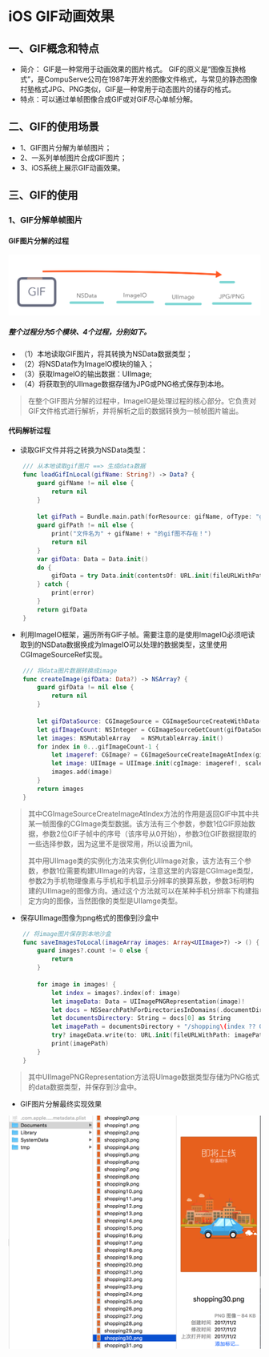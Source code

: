 # iOS GIF动画效果
## 一、GIF概念和特点
- 简介：
  GIF是一种常用于动画效果的图片格式。
  GIF的原义是“图像互换格式”，是CompuServe公司在1987年开发的图像文件格式，与常见的静态图像村塾格式JPG、PNG类似，GIF是一种常用于动态图片的储存的格式。
- 特点：可以通过单帧图像合成GIF或对GIF尽心单帧分解。
   
   
## 二、GIF的使用场景
- 1、GIF图片分解为单帧图片；
- 2、一系列单帧图片合成GIF图片；
- 3、iOS系统上展示GIF动画效果。
 
## 三、GIF的使用
### 1、GIF分解单帧图片
#### GIF图片分解的过程 

![GIF图片分解的过程](https://github.com/SilongLi/GifDemo/raw/master/shots/GIFDecomposeProcess.png)

##### 整个过程分为5个模块、4个过程，分别如下。
- （1）本地读取GIF图片，将其转换为NSData数据类型；
- （2）将NSData作为ImageIO模块的输入；
- （3）获取ImageIO的输出数据：UIImage;
- （4）将获取到的UIImage数据存储为JPG或PNG格式保存到本地。

> 在整个GIF图片分解的过程中，ImageIO是处理过程的核心部分。它负责对GIF文件格式进行解析，并将解析之后的数据转换为一帧帧图片输出。


#### 代码解析过程
- 读取GIF文件并将之转换为NSData类型：

~~~Swift
	/// 从本地读取gif图片 ==> 生成data数据
    func loadGifInLocal(gifName: String?) -> Data? {
        guard gifName != nil else {
            return nil
        }
        
        let gifPath = Bundle.main.path(forResource: gifName, ofType: "gif")
        guard gifPath != nil else {
            print("文件名为" + gifName! + "的gif图不存在！")
            return nil
        }
        var gifData: Data = Data.init()
        do {
            gifData = try Data.init(contentsOf: URL.init(fileURLWithPath: gifPath!))
        } catch {
            print(error)
        }
        return gifData
    }
~~~

- 利用ImageIO框架，遍历所有GIF子帧。需要注意的是使用ImageIO必须吧读取到的NSData数据换成为ImageIO可以处理的数据类型，这里使用CGImageSourceRef实现。

~~~Swift
	/// 将data图片数据转换成image
    func createImage(gifData: Data?) -> NSArray? {
        guard gifData != nil else {
            return nil
        }
        
        let gifDataSource: CGImageSource = CGImageSourceCreateWithData(gifData! as CFData, nil)!
        let gifImageCount: NSInteger = CGImageSourceGetCount(gifDataSource)
        let images: NSMutableArray   = NSMutableArray.init()
        for index in 0...gifImageCount-1 {
            let imageref: CGImage? = CGImageSourceCreateImageAtIndex(gifDataSource, index, nil)
            let image: UIImage = UIImage.init(cgImage: imageref!, scale: UIScreen.main.scale, orientation: UIImageOrientation.up)
            images.add(image)
        }
        return images
    }
~~~
>其中CGImageSourceCreateImageAtIndex方法的作用是返回GIF中其中共某一帧图像的CGImage类型数据。该方法有三个参数，参数1位GIF原始数据，参数2位GIF子帧中的序号（该序号从0开始），参数3位GIF数据提取的一些选择参数，因为这里不是很常用，所以设置为nil。
>
>其中用UIImage类的实例化方法来实例化UIImage对象，该方法有三个参数，参数1位需要构建UIImage的内容，注意这里的内容是CGImage类型，参数2为手机物理像素与手机和手机显示分辨率的换算系数，参数3标明构建的UIImage的图像方向。通过这个方法就可以在某种手机分辨率下构建指定方向的图像，当然图像的类型是UIIamge类型。

- 保存UIImage图像为png格式的图像到沙盒中

~~~Swift
	// 将image图片保存到本地沙盒
    func saveImagesToLocal(imageArray images: Array<UIImage>?) -> () {
        guard images?.count != 0 else {
            return
        }
        
        for image in images! {
            let index = images?.index(of: image)
            let imageData: Data = UIImagePNGRepresentation(image)!
            let docs = NSSearchPathForDirectoriesInDomains(.documentDirectory, .userDomainMask, true)
            let documentsDirectory: String = docs[0] as String
            let imagePath = documentsDirectory + "/shopping\(index ?? 0)" + ".png"
            try? imageData.write(to: URL.init(fileURLWithPath: imagePath), options: [.atomic])
            print(imagePath)
        }
    }
~~~
>其中UIImagePNGRepresentation方法将UImage数据类型存储为PNG格式的data数据类型，并保存到沙盒中。

- GIF图片分解最终实现效果  

![GIF图片分解最终实现效果](https://github.com/SilongLi/GifDemo/raw/master/shots/shppingImage.png)



